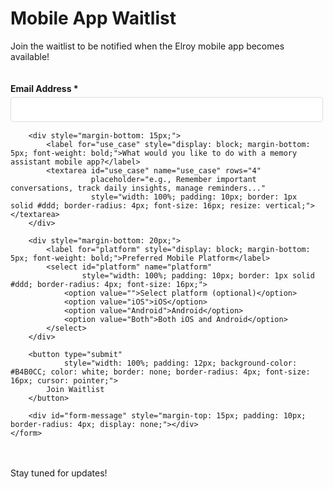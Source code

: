 # Mobile App Waitlist

Join the waitlist to be notified when the Elroy mobile app becomes available!

<div id="waitlist-form">
    <form id="waitlist-signup" style="max-width: 500px; padding: 20px 0;">
        <div style="margin-bottom: 15px;">
            <label for="email" style="display: block; margin-bottom: 5px; font-weight: bold;">Email Address *</label>
            <input type="email" id="email" name="email" required
                   style="width: 100%; padding: 10px; border: 1px solid #ddd; border-radius: 4px; font-size: 16px;">
        </div>

        <div style="margin-bottom: 15px;">
            <label for="use_case" style="display: block; margin-bottom: 5px; font-weight: bold;">What would you like to do with a memory assistant mobile app?</label>
            <textarea id="use_case" name="use_case" rows="4"
                      placeholder="e.g., Remember important conversations, track daily insights, manage reminders..."
                      style="width: 100%; padding: 10px; border: 1px solid #ddd; border-radius: 4px; font-size: 16px; resize: vertical;"></textarea>
        </div>

        <div style="margin-bottom: 20px;">
            <label for="platform" style="display: block; margin-bottom: 5px; font-weight: bold;">Preferred Mobile Platform</label>
            <select id="platform" name="platform"
                    style="width: 100%; padding: 10px; border: 1px solid #ddd; border-radius: 4px; font-size: 16px;">
                <option value="">Select platform (optional)</option>
                <option value="iOS">iOS</option>
                <option value="Android">Android</option>
                <option value="Both">Both iOS and Android</option>
            </select>
        </div>

        <button type="submit"
                style="width: 100%; padding: 12px; background-color: #B4B0CC; color: white; border: none; border-radius: 4px; font-size: 16px; cursor: pointer;">
            Join Waitlist
        </button>

        <div id="form-message" style="margin-top: 15px; padding: 10px; border-radius: 4px; display: none;"></div>
    </form>
</div>

<script>
document.addEventListener('DOMContentLoaded', function() {
    const form = document.getElementById('waitlist-signup');
    const messageDiv = document.getElementById('form-message');

    // Get API base URL from MkDocs config
    const apiBaseUrl = '{{ config.extra.api_base_url }}';

    form.addEventListener('submit', async function(e) {
        e.preventDefault();

        const formData = new FormData(form);
        const data = {
            email: formData.get('email'),
            use_case: formData.get('use_case'),
            platform: formData.get('platform') || null
        };

        try {
            // Disable submit button
            const submitButton = form.querySelector('button[type="submit"]');
            submitButton.disabled = true;
            submitButton.textContent = 'Submitting...';

            const response = await fetch(`${apiBaseUrl}/waitlist`, {
                method: 'POST',
                headers: {
                    'Content-Type': 'application/json',
                },
                body: JSON.stringify(data)
            });

            const result = await response.json();

            if (response.ok && result.success) {
                messageDiv.style.display = 'block';
                messageDiv.style.backgroundColor = '#d4edda';
                messageDiv.style.color = '#155724';
                messageDiv.style.border = '1px solid #c3e6cb';
                messageDiv.textContent = result.message;
                form.reset();
            } else {
                throw new Error(result.message || 'Failed to join waitlist');
            }
        } catch (error) {
            messageDiv.style.display = 'block';
            messageDiv.style.backgroundColor = '#f8d7da';
            messageDiv.style.color = '#721c24';
            messageDiv.style.border = '1px solid #f5c6cb';
            messageDiv.textContent = 'Error: ' + error.message;
        } finally {
            // Re-enable submit button
            const submitButton = form.querySelector('button[type="submit"]');
            submitButton.disabled = false;
            submitButton.textContent = 'Join Waitlist';
        }
    });
});
</script>

Stay tuned for updates!
